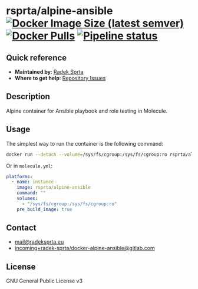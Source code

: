 # rsprta/alpine-ansible [![Docker Image Size (latest semver)](https://img.shields.io/docker/image-size/rsprta/alpine-ansible)](https://hub.docker.com/r/rsprta/alpine-ansible) [![Docker Pulls](https://img.shields.io/docker/pulls/rsprta/alpine-ansible)](https://hub.docker.com/r/rsprta/alpine-ansible) [![Pipeline status](https://gitlab.com/radek-sprta/docker-alpine-ansible/badges/master/pipeline.svg)](https://gitlab.com/radek-sprta/docker-alpine-ansible/commits/master)

## Quick reference
- **Maintained by**: [Radek Sprta](https://gitlab.com/radek-sprta)
- **Where to get help**: [Repository Issues](https://gitlab.com/radek-sprta/docker-alpine-ansible/-/issues)

## Description
Alpine container for Ansible playbook and role testing in Molecule.

## Usage
The simplest way to run the container is the following command:

```bash
docker run --detach --volume=/sys/fs/cgroup:/sys/fs/cgroup:ro rsprta/alpine-ansible
```

Or in `molecule.yml`:

```yaml
platforms:
  - name: instance
    image: rsprta/alpine-ansible
    command: ""
    volumes:
      - "/sys/fs/cgroup:/sys/fs/cgroup:ro"
    pre_build_image: true
```

## Contact
- [mail@radeksprta.eu](mailto:mail@radeksprta.eu)
- [incoming+radek-sprta/docker-alpine-ansible@gitlab.com](incoming+radek-sprta/docker-alpine-ansible@gitlab.com)

## License
GNU General Public License v3
